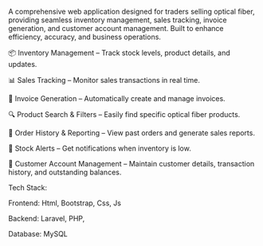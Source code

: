 A comprehensive web application designed for traders selling optical fiber, providing seamless inventory management, sales tracking, invoice generation, and customer account management. Built to enhance efficiency, accuracy, and business operations.


📦 Inventory Management – Track stock levels, product details, and updates.

📊 Sales Tracking – Monitor sales transactions in real time.

🧾 Invoice Generation – Automatically create and manage invoices.

🔍 Product Search & Filters – Easily find specific optical fiber products.

📅 Order History & Reporting – View past orders and generate sales reports.

🔄 Stock Alerts – Get notifications when inventory is low.

👥 Customer Account Management – Maintain customer details, transaction history, and outstanding balances.


Tech Stack:

Frontend: Html, Bootstrap, Css, Js

Backend: Laravel, PHP, 

Database: MySQL
